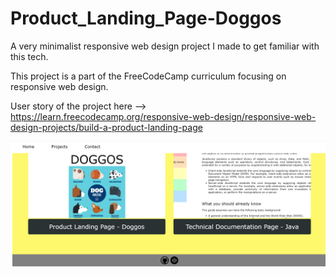 # Product_Landing_Page-Doggos
A very minimalist responsive web design project I made to get familiar with this tech.

This project is a part of the FreeCodeCamp curriculum focusing on responsive web design.

User story of the project here --> https://learn.freecodecamp.org/responsive-web-design/responsive-web-design-projects/build-a-product-landing-page

![alt text](https://raw.githubusercontent.com/ArcticSubmarine/FAKE_Personnal_Portfolio/master/Portfolio.PNG)
